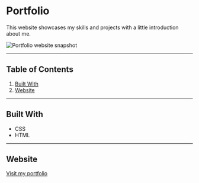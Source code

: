 # Portfolio

This website showcases my skills and projects with a little introduction about me.

![Portfolio website snapshot](./Assets/snapshot.png)

---

## Table of Contents

1. [Built With](#Built-With)
2. [Website](#Website)

---

## Built With

* CSS
* HTML

---

## Website

[Visit my portfolio](https://samersaemeldahr.github.io/Portfolio/)